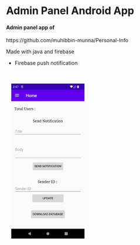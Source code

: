 <h1>Admin Panel Android App</h1>
<h4>Admin panel app of </h4><a>https://github.com/muhibbin-munna/Personal-Info</a>

Made with java and firebase

<p>
  <ul>
    <li>Firebase push notification</li>

</ul>

</br></br>&emsp;<img src="https://github.com/muhibbin-munna/IYCI-Admin/blob/master/ss/1.png?raw=true" width="200"></p>
